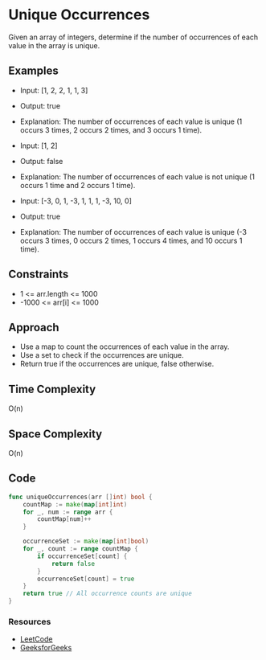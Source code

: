 # Unique Occurrences

Given an array of integers, determine if the number of occurrences of each value in the array is unique.

## Examples

- Input: [1, 2, 2, 1, 1, 3]
- Output: true
- Explanation: The number of occurrences of each value is unique (1 occurs 3 times, 2 occurs 2 times, and 3 occurs 1 time).

- Input: [1, 2]
- Output: false
- Explanation: The number of occurrences of each value is not unique (1 occurs 1 time and 2 occurs 1 time).

- Input: [-3, 0, 1, -3, 1, 1, 1, -3, 10, 0]
- Output: true
- Explanation: The number of occurrences of each value is unique (-3 occurs 3 times, 0 occurs 2 times, 1 occurs 4 times, and 10 occurs 1 time).

## Constraints

- 1 <= arr.length <= 1000
- -1000 <= arr[i] <= 1000

## Approach

- Use a map to count the occurrences of each value in the array.
- Use a set to check if the occurrences are unique.
- Return true if the occurrences are unique, false otherwise.

## Time Complexity

O(n)

## Space Complexity

O(n)

## Code

```go
func uniqueOccurrences(arr []int) bool {
	countMap := make(map[int]int)
	for _, num := range arr {
		countMap[num]++
	}

	occurrenceSet := make(map[int]bool)
	for _, count := range countMap {
		if occurrenceSet[count] {
			return false
		}
		occurrenceSet[count] = true
	}
	return true // All occurrence counts are unique
}
```

### Resources

- [LeetCode](https://leetcode.com/problems/unique-number-of-occurrences/)
- [GeeksforGeeks](https://www.geeksforgeeks.org/check-if-frequency-of-all-characters-are-same-in-a-string/)
